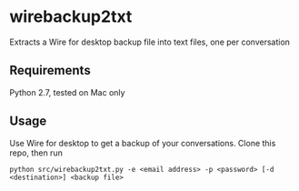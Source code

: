 # wirebackup2txt
Extracts a Wire for desktop backup file into text files, one per conversation

## Requirements
Python 2.7, tested on Mac only

## Usage

Use Wire for desktop to get a backup of your conversations. Clone this repo, then run

```
python src/wirebackup2txt.py -e <email address> -p <password> [-d <destination>] <backup file>
```

